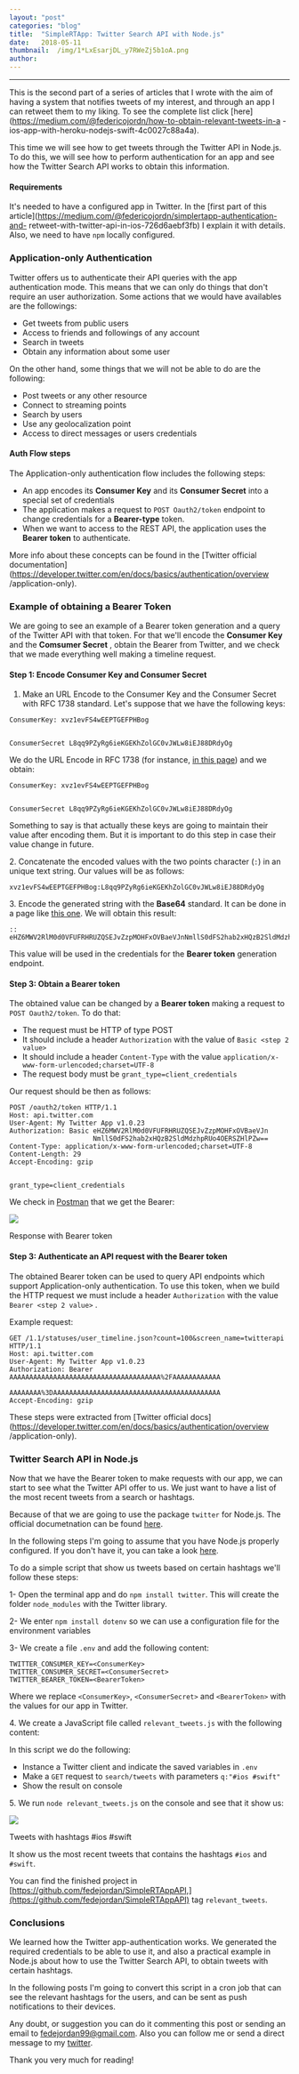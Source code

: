```yaml
---
layout:	"post"
categories:	"blog"
title:	"SimpleRTApp: Twitter Search API with Node.js"
date:	2018-05-11
thumbnail:	/img/1*LxEsarjDL_y7RWeZj5b1oA.png
author:	
---
```


* * *

This is the second part of a series of articles that I wrote with the aim of
having a system that notifies tweets of my interest, and through an app I can
retweet them to my liking. To see the complete list click
[here](https://medium.com/@federicojordn/how-to-obtain-relevant-tweets-in-a
-ios-app-with-heroku-nodejs-swift-4c0027c88a4a).

This time we will see how to get tweets through the Twitter API in Node.js. To
do this, we will see how to perform authentication for an app and see how the
Twitter Search API works to obtain this information.

####  **Requirements**

It's needed to have a configured app in Twitter. In the [first part of this
article](https://medium.com/@federicojordn/simplertapp-authentication-and-
retweet-with-twitter-api-in-ios-726d6aebf3fb) I explain it with details. Also,
we need to have `npm` locally configured.

### Application-only Authentication

Twitter offers us to authenticate their API queries with the app
authentication mode. This means that we can only do things that don't require
an user authorization. Some actions that we would have availables are the
followings:

  * Get tweets from public users
  * Access to friends and followings of any account
  * Search in tweets
  * Obtain any information about some user

On the other hand, some things that we will not be able to do are the
following:

  * Post tweets or any other resource
  * Connect to streaming points
  * Search by users
  * Use any geolocalization point
  * Access to direct messages or users credentials

#### Auth Flow steps

The Application-only authentication flow includes the following steps:

  * An app encodes its **Consumer Key** and its **Consumer Secret** into a special set of credentials
  * The application makes a request to `POST Oauth2/token` endpoint to change credentials for a **Bearer-type** token.
  * When we want to access to the REST API, the application uses the **Bearer token** to authenticate.

More info about these concepts can be found in the [Twitter official
documentation](https://developer.twitter.com/en/docs/basics/authentication/overview
/application-only).

### Example of obtaining a Bearer Token

We are going to see an example of a Bearer token generation and a query of the
Twitter API with that token. For that we'll encode the **Consumer Key** and
the **Comsumer Secret** , obtain the Bearer from Twitter, and we check that we
made everything well making a timeline request.

#### Step 1: Encode Consumer Key and Consumer Secret

  1. Make an URL Encode to the Consumer Key and the Consumer Secret with RFC 1738 standard. Let's suppose that we have the following keys:

    
    
    ConsumerKey: xvz1evFS4wEEPTGEFPHBog
    
    
    ConsumerSecret L8qq9PZyRg6ieKGEKhZolGC0vJWLw8iEJ88DRdyOg

We do the URL Encode in RFC 1738 (for instance, [in this
page](https://www.urldecoder.org/)) and we obtain:

    
    
    ConsumerKey: xvz1evFS4wEEPTGEFPHBog
    
    
    ConsumerSecret L8qq9PZyRg6ieKGEKhZolGC0vJWLw8iEJ88DRdyOg

Something to say is that actually these keys are going to maintain their value
after encoding them. But it is important to do this step in case their value
change in future.

2\. Concatenate the encoded values with the two points character (`:`) in an
unique text string. Our values will be as follows:

    
    
    xvz1evFS4wEEPTGEFPHBog:L8qq9PZyRg6ieKGEKhZolGC0vJWLw8iEJ88DRdyOg

3\. Encode the generated string with the **Base64** standard. It can be done
in a page like [this one](https://www.base64encode.org/). We will obtain this
result:

    
    
    :: eHZ6MWV2RlM0d0VFUFRHRUZQSEJvZzpMOHFxOVBaeVJnNmllS0dFS2hab2xHQzB2SldMdzhpRUo4OERSZHlPZw==

This value will be used in the credentials for the **Bearer token** generation
endpoint.

#### Step 3: Obtain a Bearer token

The obtained value can be changed by a **Bearer token** making a request to
`POST Oauth2/token`. To do that:

  * The request must be HTTP of type POST
  * It should include a header `Authorization` with the value of `Basic <step 2 value>`
  * It should include a header `Content-Type` with the value `application/x-www-form-urlencoded;charset=UTF-8`
  * The request body must be `grant_type=client_credentials`

Our request should be then as follows:

    
    
    POST /oauth2/token HTTP/1.1  
    Host: api.twitter.com  
    User-Agent: My Twitter App v1.0.23  
    Authorization: Basic eHZ6MWV2RlM0d0VFUFRHRUZQSEJvZzpMOHFxOVBaeVJn  
                         NmllS0dFS2hab2xHQzB2SldMdzhpRUo4OERSZHlPZw==  
    Content-Type: application/x-www-form-urlencoded;charset=UTF-8  
    Content-Length: 29  
    Accept-Encoding: gzip
    
    
    grant_type=client_credentials

We check in [Postman](https://www.getpostman.com/) that we get the Bearer:

![](/img/1*LxEsarjDL_y7RWeZj5b1oA.png)

Response with Bearer token

#### Step 3: Authenticate an API request with the Bearer token

The obtained Bearer token can be used to query API endpoints which support
Application-only authentication. To use this token, when we build the HTTP
request we must include a header `Authorization` with the value `Bearer <step
2 value>` .

Example request:

    
    
    GET /1.1/statuses/user_timeline.json?count=100&screen_name=twitterapi HTTP/1.1  
    Host: api.twitter.com  
    User-Agent: My Twitter App v1.0.23  
    Authorization: Bearer AAAAAAAAAAAAAAAAAAAAAAAAAAAAAAAAAAAAAA%2FAAAAAAAAAAAA  
                          AAAAAAAA%3DAAAAAAAAAAAAAAAAAAAAAAAAAAAAAAAAAAAAAAAAAA  
    Accept-Encoding: gzip

These steps were extracted from [Twitter official
docs](https://developer.twitter.com/en/docs/basics/authentication/overview
/application-only).

### Twitter Search API in Node.js

Now that we have the Bearer token to make requests with our app, we can start
to see what the Twitter API offer to us. We just want to have a list of the
most recent tweets from a search or hashtags.

Because of that we are going to use the package `twitter` for Node.js. The
official documetnation can be found
[here](https://www.npmjs.com/package/twitter).

In the following steps I'm going to assume that you have Node.js properly
configured. If you don't have it, you can take a look
[here](https://nodejs.org/en/download/package-manager/).

To do a simple script that show us tweets based on certain hashtags we'll
follow these steps:

1- Open the terminal app and do `npm install twitter`. This will create the
folder `node_modules` with the Twitter library.

2- We enter `npm install dotenv` so we can use a configuration file for the
environment variables

3- We create a file `.env` and add the following content:

    
    
    TWITTER_CONSUMER_KEY=<ConsumerKey>  
    TWITTER_CONSUMER_SECRET=<ConsumerSecret>  
    TWITTER_BEARER_TOKEN=<BearerToken>

Where we replace `<ConsumerKey>`, `<ConsumerSecret>` and `<BearerToken>` with
the values for our app in Twitter.

4\. We create a JavaScript file called `relevant_tweets.js` with the following
content:

In this script we do the following:

  * Instance a Twitter client and indicate the saved variables in `.env`
  * Make a `GET` request to `search/tweets` with parameters `q:"#ios #swift"`
  * Show the result on console

5\. We run `node relevant_tweets.js` on the console and see that it show us:

![](/img/1*vl1_0Y5RgoQxvb5GCQgglg.png)

Tweets with hashtags #ios #swift

It show us the most recent tweets that contains the hashtags `#ios` and
`#swift`.

You can find the finished project in
[https://github.com/fedejordan/SimpleRTAppAPI,](https://github.com/fedejordan/SimpleRTAppAPI)
tag `relevant_tweets`.

### Conclusions

We learned how the Twitter app-authentication works. We generated the required
credentials to be able to use it, and also a practical example in Node.js
about how to use the Twitter Search API, to obtain tweets with certain
hashtags.

In the following posts I'm going to convert this script in a cron job that can
see the relevant hashtags for the users, and can be sent as push notifications
to their devices.

Any doubt, or suggestion you can do it commenting this post or sending an
email to fedejordan99@gmail.com. Also you can follow me or send a direct
message to my [twitter](http://twitter.com/FedeJordan90).

Thank you very much for reading!

